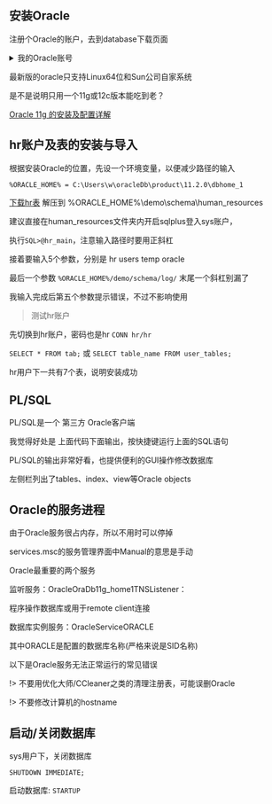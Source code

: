 ## 安装Oracle

注册个Oracle的账户，去到database下载页面

<details>
    <summary>我的Oracle账号</summary>
    <p>763205658@qq.com</p>
    <p>Asd12344321</p>
</details>

最新版的oracle只支持Linux64位和Sun公司自家系统

是不是说明只用一个11g或12c版本能吃到老？

[Oracle 11g 的安装及配置详解](https://www.cnblogs.com/dmego/p/6353641.html)

## hr账户及表的安装与导入

根据安装Oracle的位置，先设一个环境变量，以便减少路径的输入

`%ORACLE_HOME% = C:\Users\w\oracleDb\product\11.2.0\dbhome_1`

<a href="/drive/hr-oracle.zip">下载hr表</a> 解压到 %ORACLE_HOME%\demo\schema\human_resources

建议直接在human_resources文件夹内开启sqlplus登入sys账户，

执行`SQL>@hr_main`，注意输入路径时要用正斜杠

接着要输入5个参数，分别是 hr users temp oracle

最后一个参数 `%ORACLE_HOME%/demo/schema/log/` 末尾一个斜杠别漏了

我输入完成后第五个参数提示错误，不过不影响使用

> 测试hr账户

先切换到hr账户，密码也是hr `CONN hr/hr`

`SELECT * FROM tab;` 或 `SELECT table_name FROM user_tables;`

hr用户下一共有7个表，说明安装成功

## PL/SQL

PL/SQL是一个 第三方 Oracle客户端

我觉得好处是 上面代码下面输出，按快捷键运行上面的SQL语句

PL/SQL的输出非常好看，也提供便利的GUI操作修改数据库

左侧栏列出了tables、index、view等Oracle objects

## Oracle的服务进程

由于Oracle服务很占内存，所以不用时可以停掉

services.msc的服务管理界面中Manual的意思是手动

Oracle最重要的两个服务

监听服务：OracleOraDb11g_home1TNSListener：

程序操作数据库或用于remote client连接

数据库实例服务：OracleServiceORACLE

其中ORACLE是配置的数据库名称(严格来说是SID名称)

以下是Oracle服务无法正常运行的常见错误

!> 不要用优化大师/CCleaner之类的清理注册表，可能误删Oracle

!> 不要修改计算机的hostname

## 启动/关闭数据库

sys用户下，关闭数据库

`SHUTDOWN IMMEDIATE;`

启动数据库: `STARTUP`

